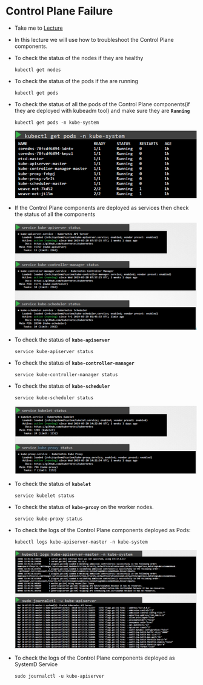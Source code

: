 # Control Plane Failure

  - Take me to [Lecture](https://kodekloud.com/topic/control-plane-failure/)
  
  - In this lecture we will use how to troubleshoot the Control Plane components.

  - To check the status of the nodes if they are healthy

    ```
    kubectl get nodes
    ```

  - To check the status of the pods if the are running

    ```
    kubectl get pods
    ```

  - To check the status of all the pods of the Control Plane components(if they are deployed with kubeadm tool) and make sure they are **`Running`**

    ```
    kubectl get pods -n kube-system
    ```

    ![node](../../images/node.PNG)

  - If the Control Plane components are deployed as services then check the status of all the components

    ![cp](../../images/cp.PNG)

  - To check the status of **`kube-apiserver`** 

    ```
    service kube-apiserver status
    ```

  - To check the status of **`kube-controller-manager`** 

    ```
    service kube-controller-manager status
    ```

  - To check the status of **`kube-scheduler`** 

    ```
    service kube-scheduler status
    ```

    ![cp1](../../images/cp1.PNG)

  - To check the status of **`kubelet`** 

    ```
    service kubelet status
    ```

  - To check the status of **`kube-proxy`** on the worker nodes.

    ```
    service kube-proxy status
    ```

  - To check the logs of the Control Plane components deployed as Pods:

    ```
    kubectl logs kube-apiserver-master -n kube-system
    ```

    ![logs](../../images/logs.PNG)

  - To check the logs of the Control Plane components deployed as SystemD Service

    ```
    sudo journalctl -u kube-apiserver
    ```


